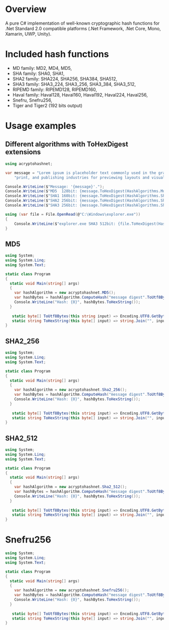 ﻿# Overview
A pure C# implementation of well-known cryptographic hash functions for .Net Standard 2.0 compatible platforms (.Net Framework, .Net Core, Mono, Xamarin, UWP, Unity).

# Included hash functions

* MD family: MD2, MD4, MD5,
* SHA family: SHA0, SHA1,
* SHA2 family: SHA224, SHA256, SHA384, SHA512,
* SHA3 family: SHA3_224, SHA3_256, SHA3_384, SHA3_512,
* RIPEMD family: RIPEMD128, RIPEMD160,
* Haval family: Haval128, Haval160, Haval192, Haval224, Haval256,
* Snefru, Snefru256,
* Tiger and Tiger2 (192 bits output)

# Usage examples

## Different algorithms with ToHexDigest extensions

``` csharp
using acryptohashnet;

var message = "Lorem ipsum is placeholder text commonly used in the graphic, " +
    "print, and publishing industries for previewing layouts and visual mockups.";

Console.WriteLine($"Message: '{message}'.");
Console.WriteLine($"MD5  128bit: {message.ToHexDigest(HashAlgorithms.Md5)}");
Console.WriteLine($"SHA1 160bit: {message.ToHexDigest(HashAlgorithms.Sha1)}");
Console.WriteLine($"SHA2 256bit: {message.ToHexDigest(HashAlgorithms.Sha2_256)}");
Console.WriteLine($"SHA3 256bit: {message.ToHexDigest(HashAlgorithms.Sha3_256)}");

using (var file = File.OpenRead(@"C:\Windows\explorer.exe"))
{
    Console.WriteLine($"explorer.exe SHA3 512bit: {file.ToHexDigest(HashAlgorithms.Sha3_512)}");
}
```

## MD5

``` csharp
using System;
using System.Linq;
using System.Text;

static class Program
{
  static void Main(string[] args)
  {
    var hashAlgorithm = new acryptohashnet.MD5();
    var hashBytes = hashAlgorithm.ComputeHash("message digest".ToUtf8Bytes());
    Console.WriteLine("Hash: {0}", hashBytes.ToHexString());
  }
  
   static byte[] ToUtf8Bytes(this string input) => Encoding.UTF8.GetBytes(input);
   static string ToHexString(this byte[] input) => string.Join("", input.Select(x => x.ToString("x2")));
}
```

## SHA2_256

``` csharp
using System;
using System.Linq;
using System.Text;

static class Program
{
  static void Main(string[] args)
  {
    var hashAlgorithm = new acryptohashnet.Sha2_256();
    var hashBytes = hashAlgorithm.ComputeHash("message digest".ToUtf8Bytes());
    Console.WriteLine("Hash: {0}", hashBytes.ToHexString());
  }
  
   static byte[] ToUtf8Bytes(this string input) => Encoding.UTF8.GetBytes(input);
   static string ToHexString(this byte[] input) => string.Join("", input.Select(x => x.ToString("x2")));
}
```

## SHA2_512

``` csharp
using System;
using System.Linq;
using System.Text;

static class Program
{
  static void Main(string[] args)
  {
    var hashAlgorithm = new acryptohashnet.Sha2_512();
    var hashBytes = hashAlgorithm.ComputeHash("message digest".ToUtf8Bytes());
    Console.WriteLine("Hash: {0}", hashBytes.ToHexString());
  }
  
   static byte[] ToUtf8Bytes(this string input) => Encoding.UTF8.GetBytes(input);
   static string ToHexString(this byte[] input) => string.Join("", input.Select(x => x.ToString("x2")));
}
```

# Snefru256

``` csharp
using System;
using System.Linq;
using System.Text;

static class Program
{
  static void Main(string[] args)
  {
    var hashAlgorithm = new acryptohashnet.Snefru256();
    var hashBytes = hashAlgorithm.ComputeHash("message digest".ToUtf8Bytes());
    Console.WriteLine("Hash: {0}", hashBytes.ToHexString());
  }
  
   static byte[] ToUtf8Bytes(this string input) => Encoding.UTF8.GetBytes(input);
   static string ToHexString(this byte[] input) => string.Join("", input.Select(x => x.ToString("x2")));
}
```